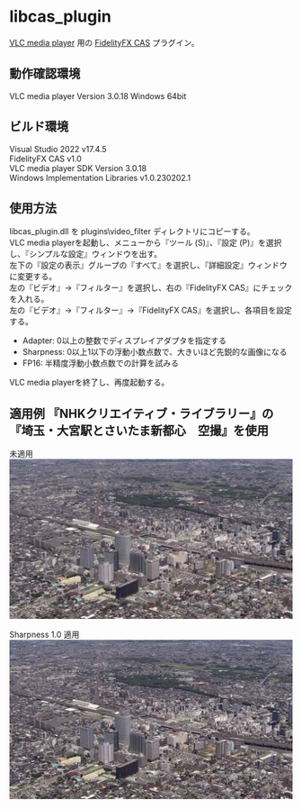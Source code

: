 # libcas_plugin
[VLC media player](https://www.videolan.org/vlc/) 用の [FidelityFX CAS](https://github.com/GPUOpen-Effects/FidelityFX-CAS) プラグイン。  

## 動作確認環境  
VLC media player Version 3.0.18 Windows 64bit  

## ビルド環境  
Visual Studio 2022 v17.4.5  
FidelityFX CAS v1.0  
VLC media player SDK Version 3.0.18  
Windows Implementation Libraries v1.0.230202.1  

## 使用方法
libcas_plugin.dll を plugins\video_filter ディレクトリにコピーする。  
VLC media playerを起動し、メニューから『ツール (S)』、『設定 (P)』を選択し、『シンプルな設定』ウィンドウを出す。  
左下の『設定の表示』グループの『すべて』を選択し、『詳細設定』ウィンドウに変更する。  
左の『ビデオ』→『フィルター』を選択し、右の『FidelityFX CAS』にチェックを入れる。  
左の『ビデオ』→『フィルター』→『FidelityFX CAS』を選択し、各項目を設定する。  
- Adapter: 0以上の整数でディスプレイアダプタを指定する
- Sharpness: 0以上1以下の浮動小数点数で、大きいほど先鋭的な画像になる
- FP16: 半精度浮動小数点数での計算を試みる

VLC media playerを終了し、再度起動する。  

## 適用例 『NHKクリエイティブ・ライブラリー』の『埼玉・大宮駅とさいたま新都心　空撮』を使用
未適用
![](img/plain.png)

Sharpness 1.0 適用
![](img/CAS.png)

